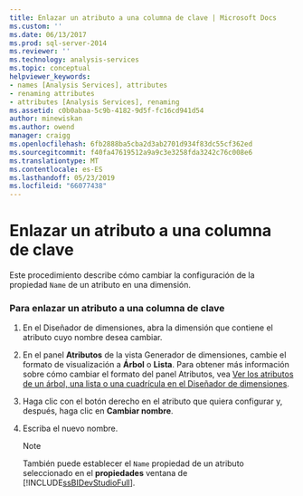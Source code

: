 ```yaml
---
title: Enlazar un atributo a una columna de clave | Microsoft Docs
ms.custom: ''
ms.date: 06/13/2017
ms.prod: sql-server-2014
ms.reviewer: ''
ms.technology: analysis-services
ms.topic: conceptual
helpviewer_keywords:
- names [Analysis Services], attributes
- renaming attributes
- attributes [Analysis Services], renaming
ms.assetid: c0b0abaa-5c9b-4182-9d5f-fc16cd941d54
author: minewiskan
ms.author: owend
manager: craigg
ms.openlocfilehash: 6fb2888ba5cba2d3ab2701d934f83dc55cf362ed
ms.sourcegitcommit: f40fa47619512a9a9c3e3258fda3242c76c008e6
ms.translationtype: MT
ms.contentlocale: es-ES
ms.lasthandoff: 05/23/2019
ms.locfileid: "66077438"
---
```

# <a name="bind-an-attribute-to-a-key-column"></a>Enlazar un atributo a una columna de clave
  Este procedimiento describe cómo cambiar la configuración de la propiedad `Name` de un atributo en una dimensión.  
  
### <a name="to-bind-an-attribute-to-a-key-column"></a>Para enlazar un atributo a una columna de clave  
  
1.  En el Diseñador de dimensiones, abra la dimensión que contiene el atributo cuyo nombre desea cambiar.  
  
2.  En el panel **Atributos** de la vista Generador de dimensiones, cambie el formato de visualización a **Árbol** o **Lista**. Para obtener más información sobre cómo cambiar el formato del panel Atributos, vea [Ver los atributos de un árbol, una lista o una cuadrícula en el Diseñador de dimensiones](view-attributes-in-dimension-designer.md).  
  
3.  Haga clic con el botón derecho en el atributo que quiera configurar y, después, haga clic en **Cambiar nombre**.  
  
4.  Escriba el nuevo nombre.  
  
    > [!NOTE]  
    >  También puede establecer el `Name` propiedad de un atributo seleccionado en el **propiedades** ventana de [!INCLUDE[ssBIDevStudioFull](../../includes/ssbidevstudiofull-md.md)].  
  
  

